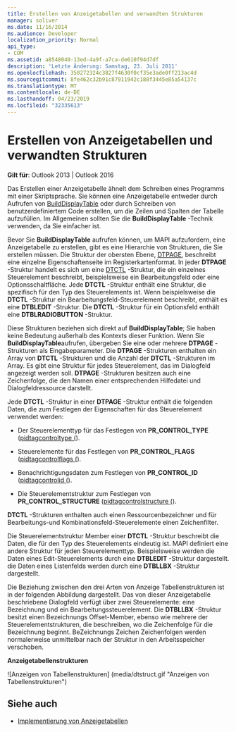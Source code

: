 ```yaml
---
title: Erstellen von Anzeigetabellen und verwandten Strukturen
manager: soliver
ms.date: 11/16/2014
ms.audience: Developer
localization_priority: Normal
api_type:
- COM
ms.assetid: a8548040-13ed-4a9f-a7ca-de610f94d7df
description: 'Letzte Änderung: Samstag, 23. Juli 2011'
ms.openlocfilehash: 350272324c3827f4630f0cf35e3ade0ff213ac4d
ms.sourcegitcommit: 8fe462c32b91c87911942c188f3445e85a54137c
ms.translationtype: MT
ms.contentlocale: de-DE
ms.lasthandoff: 04/23/2019
ms.locfileid: "32335613"
---
```

# <a name="creating-display-tables-and-related-structures"></a>Erstellen von Anzeigetabellen und verwandten Strukturen
  
**Gilt für**: Outlook 2013 | Outlook 2016 
  
Das Erstellen einer Anzeigetabelle ähnelt dem Schreiben eines Programms mit einer Skriptsprache. Sie können eine Anzeigetabelle entweder durch Aufrufen von [BuildDisplayTable](builddisplaytable.md) oder durch Schreiben von benutzerdefiniertem Code erstellen, um die Zeilen und Spalten der Tabelle aufzufüllen. Im Allgemeinen sollten Sie die **BuildDisplayTable** -Technik verwenden, da Sie einfacher ist. 
  
Bevor Sie **BuildDisplayTable** aufrufen können, um MAPI aufzufordern, eine Anzeigetabelle zu erstellen, gibt es eine Hierarchie von Strukturen, die Sie erstellen müssen. Die Struktur der obersten Ebene, [DTPAGE](dtpage.md), beschreibt eine einzelne Eigenschaftenseite im Registerkartenformat. In jeder **DTPAGE** -Struktur handelt es sich um eine [DTCTL](dtctl.md) -Struktur, die ein einzelnes Steuerelement beschreibt, beispielsweise ein Bearbeitungsfeld oder eine Optionsschaltfläche. Jede **DTCTL** -Struktur enthält eine Struktur, die spezifisch für den Typ des Steuerelements ist. Wenn beispielsweise die **DTCTL** -Struktur ein Bearbeitungsfeld-Steuerelement beschreibt, enthält es eine **DTBLEDIT** -Struktur. Die **DTCTL** -Struktur für ein Optionsfeld enthält eine **DTBLRADIOBUTTON** -Struktur. 
  
Diese Strukturen beziehen sich direkt auf **BuildDisplayTable**; Sie haben keine Bedeutung außerhalb des Kontexts dieser Funktion. Wenn Sie **BuildDisplayTable**aufrufen, übergeben Sie eine oder mehrere **DTPAGE** -Strukturen als Eingabeparameter. Die **DTPAGE** -Strukturen enthalten ein Array von **DTCTL** -Strukturen und die Anzahl der **DTCTL** -Strukturen im Array. Es gibt eine Struktur für jedes Steuerelement, das im Dialogfeld angezeigt werden soll. **DTPAGE** -Strukturen besitzen auch eine Zeichenfolge, die den Namen einer entsprechenden Hilfedatei und Dialogfeldressource darstellt. 
  
Jede **DTCTL** -Struktur in einer **DTPAGE** -Struktur enthält die folgenden Daten, die zum Festlegen der Eigenschaften für das Steuerelement verwendet werden: 
  
- Der Steuerelementtyp für das Festlegen von **PR_CONTROL_TYPE** ([pidtagcontroltype (](pidtagcontroltype-canonical-property.md)).
    
- Steuerelemente für das Festlegen von **PR_CONTROL_FLAGS** ([pidtagcontrolflags (](pidtagcontrolflags-canonical-property.md)).
    
- Benachrichtigungsdaten zum Festlegen von **PR_CONTROL_ID** ([pidtagcontrolid (](pidtagcontrolid-canonical-property.md)).
    
- Die Steuerelementstruktur zum Festlegen von **PR_CONTROL_STRUCTURE** ([pidtagcontrolstructure (](pidtagcontrolstructure-canonical-property.md)).
    
**DTCTL** -Strukturen enthalten auch einen Ressourcenbezeichner und für Bearbeitungs-und Kombinationsfeld-Steuerelemente einen Zeichenfilter. 
  
Die Steuerelementstruktur Member einer **DTCTL** -Struktur beschreibt die Daten, die für den Typ des Steuerelements eindeutig ist. MAPI definiert eine andere Struktur für jeden Steuerelementtyp. Beispielsweise werden die Daten eines Edit-Steuerelements durch eine **DTBLEDIT** -Struktur dargestellt. die Daten eines Listenfelds werden durch eine **DTBLLBX** -Struktur dargestellt. 
  
Die Beziehung zwischen den drei Arten von Anzeige Tabellenstrukturen ist in der folgenden Abbildung dargestellt. Das von dieser Anzeigetabelle beschriebene Dialogfeld verfügt über zwei Steuerelemente: eine Bezeichnung und ein Bearbeitungssteuerelement. Die **DTBLLBX** -Struktur besitzt einen Bezeichnungs Offset-Member, ebenso wie mehrere der Steuerelementstrukturen, die beschreiben, wo die Zeichenfolge für die Bezeichnung beginnt. BeZeichnungs Zeichen Zeichenfolgen werden normalerweise unmittelbar nach der Struktur in den Arbeitsspeicher verschoben. 
  
**Anzeigetabellenstrukturen**
  
![Anzeigen von Tabellenstrukturen] (media/dtstruct.gif "Anzeigen von Tabellenstrukturen")
  
## <a name="see-also"></a>Siehe auch

- [Implementierung von Anzeigetabellen](display-table-implementation.md)

